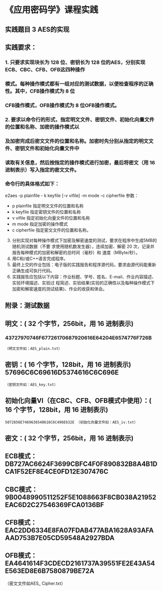 # 《应用密码学》课程实践

## 实践题目 3 AES的实现

## 实践要求：

### 1. 只要求实现块长为 128 位、密钥长为 128 位的AES，分别实现ECB、CBC、CFB、OFB这四种操作

### 模式。每种操作模式都有一组对应的测试数据，以便检查程序的正确性。其中，CFB操作模式为 8 位

### CFB操作模式，OFB操作模式为 8 位OFB操作模式。

### 2. 要求以命令行的形式，指定明文文件、密钥文件、初始化向量文件的位置和名称、加密的操作模式以

### 及加密完成后密文文件的位置和名称。加密时先分别从指定的明文文件、密钥文件和初始化向量文件中

### 读取有关信息，然后按指定的操作模式进行加密，最后将密文（用 16 进制表示）写入指定的密文文件。

### 命令行的具体格式如下：

e2aes -p plainfile - k keyfile [-v vifile] -m mode -c cipherfile
参数：

- p plainfile 指定明文文件的位置和名称
- k keyfile 指定密钥文件的位置和名称
- v vifile 指定初始化向量文件的位置和名称
- m mode 指定加密的操作模式
- c cipherfile 指定密文文件的位置和名称。
3. 分别实现对每种操作模式下加密及解密速度的测试，要求在程序中生成5MB的随机测试数据（不要
求使用随机数发生器），连续加密、解密 20 次，记录并报告每种模式的加密和解密的总时间（毫秒）和
速度（MByte/秒）。
4. 用C和/或C++语言完成程序。
5. 最终上交的作业包括：电子版的实践报告和程序源代码，要求由源代码能重新正确生成可执行代码。
6. 实践报告应包括以下内容：作业标题、学号、姓名、E-mail、作业内容描述、实验环境描述、实验过
程简述、实验结果(实验的正确性以及每种操作模式下加密和解密速度的测试结果)、作业的收获和体会。

## 附录：测试数据

## 明文：( 32 个字节，256bit，用 16 进制表示)

### 43727970746F67726170687920616E64204E6574776F726B

```
（明文文件如：AES_plain.txt）
```
## 密钥：( 16 个字节，128bit，用 16 进制表示) 57696C6C69616D5374616C6C696E

```
（密钥文件如：AES_key.txt）
```
## 初始化向量VI（在CBC、CFB、OFB模式中使用）：( 16 个字节，128bit，用 16 进制表示)

```
5072656E7469636548616C6C496E632E （初始化向量文件如：AES_iv.txt）
```
## 密文：( 32 个字节，256bit，用 16 进制表示)

## ECB模式：DB727AC6624F3699CBFC4F0F890832B8A4B1DCA1F52EF8E4CE0FD12E307476C

## CBC模式：9B0048990511252F5E1088663F8CB038A21952EAC6D2C27546369FCA0136BF

## CFB模式：EAC2DD6334E8FA07FDAB477ABA1628A93AFAAAD753B7E05CD59548A2927BDA

## OFB模式：EA4641614F3CDECD2161737A39551FE2E43A54E563ED8E6B7580879BE72A

（密文文件如AES_ Cipher.txt）


